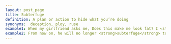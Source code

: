 ```yaml
---
layout: post_page
title: Subterfuge
definition: A plan or action to hide what you’re doing
synonyms:  deception, ploy, ruse
example1: When my girlfriend asks me, Does this make me look fat? I <strong>subterfuge</strong> by saying no.
example2: From now on, he will no longer <strong>subterfuge</strong> to his family and instead focus on living an honest lifestyle.
---
```

